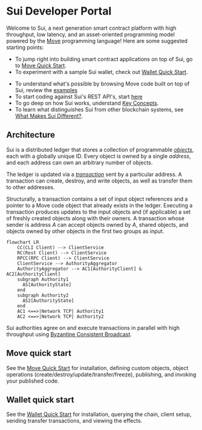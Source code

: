 # Sui Developer Portal

Welcome to Sui, a next generation smart contract platform with high throughput, low latency, and an asset-oriented programming model powered by the [Move](https://github.com/MystenLabs/awesome-move) programming language! Here are some suggested starting points:

* To jump right into building smart contract applications on top of Sui, go to [Move Quick Start](https://github.com/MystenLabs/fastnft/tree/main/doc/move.md).
* To experiment with a sample Sui wallet, check out [Wallet Quick Start](https://github.com/MystenLabs/fastnft/tree/main/doc/wallet.md).
<!---* To understand what's possible by browsing examples of full-fledged applications and games built on top of Sui, review the [Demos](TODO).--->
* To understand what's possible by browsing Move code built on top of Sui, review the [examples](https://github.com/MystenLabs/fastnft/tree/main/sui_programmability/examples/sources)
* To start coding against Sui's REST API's, start [here](https://app.swaggerhub.com/apis/arun-koshy/sui-api)
* To go deep on how Sui works, understand [Key Concepts](https://github.com/MystenLabs/fastnft/tree/main/doc/key-concepts.md).
* To learn what distinguishes Sui from other blockchain systems, see [What Makes Sui Different?](https://github.com/MystenLabs/fastnft/tree/main/doc/what-makes-sui-different.md).
<!---* To experience Sui's speed and scalability for yourself, try [Benchmarking](TODO).--->
<!---* To see the current status of the Sui software/network and preview what's coming next, read through our [Roadmap](TODO).--->

<!---TODO: Populate and link to the missing pages above or strike the links and references.--->

## Architecture

Sui is a distributed ledger that stores a collection of programmable *[objects](https://github.com/MystenLabs/fastnft/tree/main/doc/objects.md)*, each with a globally unique ID. Every object is owned by a single *address*, and each address can own an arbitrary number of objects.

The ledger is updated via a *[transaction](https://github.com/MystenLabs/fastnft/tree/main/doc/transactions.md)* sent by a particular address. A transaction can create, destroy, and write objects, as well as transfer them to other addresses.

Structurally, a transaction contains a set of input object references and a pointer to a Move code object that already exists in the ledger. Executing a transaction produces updates to the input objects and (if applicable) a set of freshly created objects along with their owners. A transaction whose sender is address *A* can accept objects owned by *A*, shared objects, and objects owned by other objects in the first two groups as input.

```mermaid
flowchart LR
    CC(CLI Client) --> ClientService
    RC(Rest Client) --> ClientService
    RPCC(RPC Client) --> ClientService
    ClientService --> AuthorityAggregator
    AuthorityAggregator --> AC1[AuthorityClient] & AC2[AuthorityClient]
    subgraph Authority1
      AS[AuthorityState]
    end
    subgraph Authority2
      AS2[AuthorityState]
    end
    AC1 <==>|Network TCP| Authority1
    AC2 <==>|Network TCP| Authority2
```

Sui authorities agree on and execute transactions in parallel with high throughput using [Byzantine Consistent Broadcast](https://en.wikipedia.org/wiki/Byzantine_fault).

## Move quick start
See the [Move Quick Start](https://github.com/MystenLabs/fastnft/tree/main/doc/move.md) for installation, defining custom objects, object operations (create/destroy/update/transfer/freeze), publishing, and invoking your published code.
<!--- Then deeper: Sui standard library, design patterns, examples. --->

## Wallet quick start
See the [Wallet Quick Start](https://github.com/MystenLabs/fastnft/tree/main/doc/wallet.md) for installation, querying the chain, client setup, sending transfer transactions, and viewing the effects.
<!--- Then deeper: wallet CLI vs client service vs forwarder architecture, how to integrate your code (wallet, indexer, ...) with the client service or forwarder components. --->
